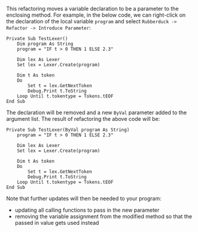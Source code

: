 This refactoring moves a variable declaration to be a parameter to the enclosing method. For example, in the below code, we can right-click on the declaration of the local variable `program` and select `Rubberduck -> Refactor -> Introduce Parameter`:

```
Private Sub TestLexer()
    Dim program As String
    program = "IF t > 0 THEN 1 ELSE 2.3"
    
    Dim lex As Lexer
    Set lex = Lexer.Create(program)
    
    Dim t As token
    Do
        Set t = lex.GetNextToken
        Debug.Print t.ToString
    Loop Until t.tokentype = Tokens.tEOF
End Sub
```

The declaration will be removed and a new `ByVal` parameter added to the argument list. The result of refactoring the above code will be:

```
Private Sub TestLexer(ByVal program As String)
    program = "IF t > 0 THEN 1 ELSE 2.3"
    
    Dim lex As Lexer
    Set lex = Lexer.Create(program)
    
    Dim t As token
    Do
        Set t = lex.GetNextToken
        Debug.Print t.ToString
    Loop Until t.tokentype = Tokens.tEOF
End Sub
```

Note that further updates will then be needed to your program:
 - updating all calling functions to pass in the new parameter
 - removing the variable assignment from the modified method so that the passed in value gets used instead

